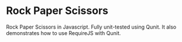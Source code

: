 Rock Paper Scissors
===================

Rock Paper Scissors in Javascript. Fully unit-tested using Qunit. It also demonstrates how to use
RequireJS with Qunit.